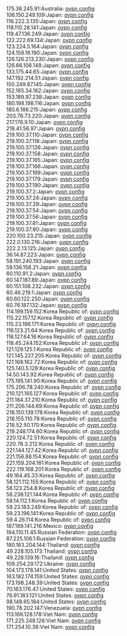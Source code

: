 175.38.245.91:Australia: [ovpn config](vpn/175_38_245_91.ovpn)  
106.150.249.109:Japan: [ovpn config](vpn/106_150_249_109.ovpn)  
116.222.3.135:Japan: [ovpn config](vpn/116_222_3_135.ovpn)  
118.110.28.141:Japan: [ovpn config](vpn/118_110_28_141.ovpn)  
119.47.136.249:Japan: [ovpn config](vpn/119_47_136_249.ovpn)  
122.222.69.134:Japan: [ovpn config](vpn/122_222_69_134.ovpn)  
123.224.5.164:Japan: [ovpn config](vpn/123_224_5_164.ovpn)  
124.159.16.190:Japan: [ovpn config](vpn/124_159_16_190.ovpn)  
126.126.213.230:Japan: [ovpn config](vpn/126_126_213_230.ovpn)  
126.66.108.148:Japan: [ovpn config](vpn/126_66_108_148.ovpn)  
133.175.44.65:Japan: [ovpn config](vpn/133_175_44_65.ovpn)  
147.192.214.51:Japan: [ovpn config](vpn/147_192_214_51.ovpn)  
150.249.87.145:Japan: [ovpn config](vpn/150_249_87_145.ovpn)  
152.165.34.182:Japan: [ovpn config](vpn/152_165_34_182.ovpn)  
153.189.97.238:Japan: [ovpn config](vpn/153_189_97_238.ovpn)  
180.198.198.116:Japan: [ovpn config](vpn/180_198_198_116.ovpn)  
180.6.186.215:Japan: [ovpn config](vpn/180_6_186_215.ovpn)  
203.76.73.220:Japan: [ovpn config](vpn/203_76_73_220.ovpn)  
217.178.9.10:Japan: [ovpn config](vpn/217_178_9_10.ovpn)  
218.41.56.97:Japan: [ovpn config](vpn/218_41_56_97.ovpn)  
219.100.37.110:Japan: [ovpn config](vpn/219_100_37_110.ovpn)  
219.100.37.118:Japan: [ovpn config](vpn/219_100_37_118.ovpn)  
219.100.37.126:Japan: [ovpn config](vpn/219_100_37_126.ovpn)  
219.100.37.158:Japan: [ovpn config](vpn/219_100_37_158.ovpn)  
219.100.37.165:Japan: [ovpn config](vpn/219_100_37_165.ovpn)  
219.100.37.166:Japan: [ovpn config](vpn/219_100_37_166.ovpn)  
219.100.37.169:Japan: [ovpn config](vpn/219_100_37_169.ovpn)  
219.100.37.179:Japan: [ovpn config](vpn/219_100_37_179.ovpn)  
219.100.37.190:Japan: [ovpn config](vpn/219_100_37_190.ovpn)  
219.100.37.2:Japan: [ovpn config](vpn/219_100_37_2.ovpn)  
219.100.37.24:Japan: [ovpn config](vpn/219_100_37_24.ovpn)  
219.100.37.29:Japan: [ovpn config](vpn/219_100_37_29.ovpn)  
219.100.37.54:Japan: [ovpn config](vpn/219_100_37_54.ovpn)  
219.100.37.56:Japan: [ovpn config](vpn/219_100_37_56.ovpn)  
219.100.37.81:Japan: [ovpn config](vpn/219_100_37_81.ovpn)  
219.100.37.90:Japan: [ovpn config](vpn/219_100_37_90.ovpn)  
220.100.23.215:Japan: [ovpn config](vpn/220_100_23_215.ovpn)  
222.0.130.216:Japan: [ovpn config](vpn/222_0_130_216.ovpn)  
222.2.13.125:Japan: [ovpn config](vpn/222_2_13_125.ovpn)  
36.14.87.223:Japan: [ovpn config](vpn/36_14_87_223.ovpn)  
58.191.240.193:Japan: [ovpn config](vpn/58_191_240_193.ovpn)  
59.136.158.21:Japan: [ovpn config](vpn/59_136_158_21.ovpn)  
60.110.91.2:Japan: [ovpn config](vpn/60_110_91_2.ovpn)  
60.147.187.89:Japan: [ovpn config](vpn/60_147_187_89.ovpn)  
60.151.108.232:Japan: [ovpn config](vpn/60_151_108_232.ovpn)  
60.46.219.1:Japan: [ovpn config](vpn/60_46_219_1.ovpn)  
60.60.122.250:Japan: [ovpn config](vpn/60_60_122_250.ovpn)  
60.76.187.132:Japan: [ovpn config](vpn/60_76_187_132.ovpn)  
114.199.159.152:Korea Republic of: [ovpn config](vpn/114_199_159_152.ovpn)  
115.22.157.12:Korea Republic of: [ovpn config](vpn/115_22_157_12.ovpn)  
115.23.196.171:Korea Republic of: [ovpn config](vpn/115_23_196_171.ovpn)  
116.123.21.64:Korea Republic of: [ovpn config](vpn/116_123_21_64.ovpn)  
116.127.64.16:Korea Republic of: [ovpn config](vpn/116_127_64_16.ovpn)  
118.45.244.152:Korea Republic of: [ovpn config](vpn/118_45_244_152.ovpn)  
121.129.125.1:Korea Republic of: [ovpn config](vpn/121_129_125_1.ovpn)  
121.145.227.205:Korea Republic of: [ovpn config](vpn/121_145_227_205.ovpn)  
121.168.162.72:Korea Republic of: [ovpn config](vpn/121_168_162_72.ovpn)  
125.140.5.128:Korea Republic of: [ovpn config](vpn/125_140_5_128.ovpn)  
14.50.143.92:Korea Republic of: [ovpn config](vpn/14_50_143_92.ovpn)  
175.195.141.90:Korea Republic of: [ovpn config](vpn/175_195_141_90.ovpn)  
175.206.78.240:Korea Republic of: [ovpn config](vpn/175_206_78_240.ovpn)  
210.121.165.127:Korea Republic of: [ovpn config](vpn/210_121_165_127.ovpn)  
211.184.37.210:Korea Republic of: [ovpn config](vpn/211_184_37_210.ovpn)  
211.206.144.69:Korea Republic of: [ovpn config](vpn/211_206_144_69.ovpn)  
218.150.139.178:Korea Republic of: [ovpn config](vpn/218_150_139_178.ovpn)  
218.155.110.78:Korea Republic of: [ovpn config](vpn/218_155_110_78.ovpn)  
218.52.50.170:Korea Republic of: [ovpn config](vpn/218_52_50_170.ovpn)  
219.248.174.60:Korea Republic of: [ovpn config](vpn/219_248_174_60.ovpn)  
220.124.72.51:Korea Republic of: [ovpn config](vpn/220_124_72_51.ovpn)  
220.78.3.212:Korea Republic of: [ovpn config](vpn/220_78_3_212.ovpn)  
221.144.127.42:Korea Republic of: [ovpn config](vpn/221_144_127_42.ovpn)  
221.156.88.154:Korea Republic of: [ovpn config](vpn/221_156_88_154.ovpn)  
221.159.204.161:Korea Republic of: [ovpn config](vpn/221_159_204_161.ovpn)  
222.119.168.201:Korea Republic of: [ovpn config](vpn/222_119_168_201.ovpn)  
49.164.45.33:Korea Republic of: [ovpn config](vpn/49_164_45_33.ovpn)  
58.121.112.155:Korea Republic of: [ovpn config](vpn/58_121_112_155.ovpn)  
58.123.254.8:Korea Republic of: [ovpn config](vpn/58_123_254_8.ovpn)  
58.238.121.144:Korea Republic of: [ovpn config](vpn/58_238_121_144.ovpn)  
59.14.112.1:Korea Republic of: [ovpn config](vpn/59_14_112_1.ovpn)  
59.23.183.249:Korea Republic of: [ovpn config](vpn/59_23_183_249.ovpn)  
59.23.196.141:Korea Republic of: [ovpn config](vpn/59_23_196_141.ovpn)  
59.4.26.114:Korea Republic of: [ovpn config](vpn/59_4_26_114.ovpn)  
187.189.141.216:Mexico: [ovpn config](vpn/187_189_141_216.ovpn)  
194.110.11.45:Russian Federation: [ovpn config](vpn/194_110_11_45.ovpn)  
87.225.106.1:Russian Federation: [ovpn config](vpn/87_225_106_1.ovpn)  
180.183.204.144:Thailand: [ovpn config](vpn/180_183_204_144.ovpn)  
49.228.105.173:Thailand: [ovpn config](vpn/49_228_105_173.ovpn)  
49.228.139.16:Thailand: [ovpn config](vpn/49_228_139_16.ovpn)  
109.254.29.172:Ukraine: [ovpn config](vpn/109_254_29_172.ovpn)  
104.173.178.141:United States: [ovpn config](vpn/104_173_178_141.ovpn)  
163.182.174.159:United States: [ovpn config](vpn/163_182_174_159.ovpn)  
173.198.248.39:United States: [ovpn config](vpn/173_198_248_39.ovpn)  
70.163.176.47:United States: [ovpn config](vpn/70_163_176_47.ovpn)  
76.91.183.121:United States: [ovpn config](vpn/76_91_183_121.ovpn)  
98.148.65.184:United States: [ovpn config](vpn/98_148_65_184.ovpn)  
190.78.202.147:Venezuela: [ovpn config](vpn/190_78_202_147.ovpn)  
113.166.128.178:Viet Nam: [ovpn config](vpn/113_166_128_178.ovpn)  
171.225.248.126:Viet Nam: [ovpn config](vpn/171_225_248_126.ovpn)  
171.254.10.38:Viet Nam: [ovpn config](vpn/171_254_10_38.ovpn)  
